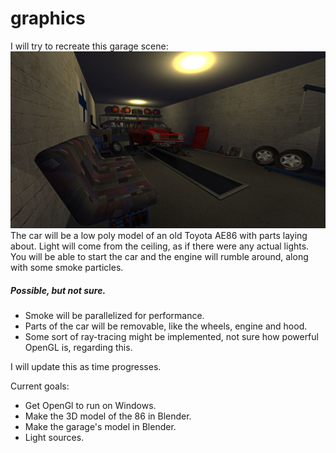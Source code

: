 # graphics
I will try to recreate this garage scene: 
![Garage](https://github.com/sodamachinebroke/graphics/blob/main/misc/msc_garage.jpg?raw=true)
The car will be a low poly model of an old Toyota AE86 with parts laying about. Light will come from the ceiling, as if there were any actual lights.
You will be able to start the car and the engine will rumble around, along with some smoke particles. 

##### Possible, but not sure.
- Smoke will be parallelized for performance.
- Parts of the car will be removable, like the wheels, engine and hood.
- Some sort of ray-tracing might be implemented, not sure how powerful OpenGL is, regarding this.

I will update this as time progresses.

Current goals:

- Get OpenGl to run on Windows.
- Make the 3D model of the 86 in Blender.
- Make the garage's model in Blender. 
- Light sources.
